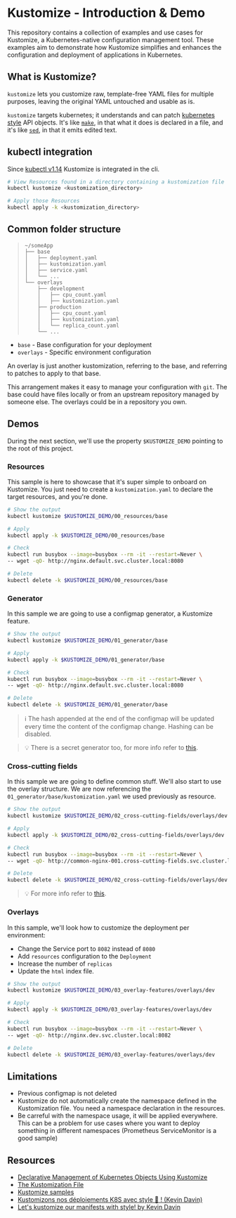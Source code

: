 # Kustomize - Introduction & Demo

This repository contains a collection of examples and use cases for Kustomize, a Kubernetes-native configuration management tool. 
These examples aim to demonstrate how Kustomize simplifies and enhances the configuration and deployment of applications in Kubernetes.

## What is Kustomize?

`kustomize` lets you customize raw, template-free YAML
files for multiple purposes, leaving the original YAML
untouched and usable as is.

`kustomize` targets kubernetes; it understands and can
patch [kubernetes style] API objects.  It's like
[`make`], in that what it does is declared in a file,
and it's like [`sed`], in that it emits edited text.

## kubectl integration

Since [kubectl v1.14][kubectl announcement] Kustomize is integrated in the cli. 

```sh
# View Resources found in a directory containing a kustomization file
kubectl kustomize <kustomization_directory>

# Apply those Resources
kubectl apply -k <kustomization_directory>
```

## Common folder structure

> ```
> ~/someApp
> ├── base
> │   ├── deployment.yaml
> │   ├── kustomization.yaml
> │   ├── service.yaml
> │   └── ...
> └── overlays
>     ├── development
>     │   ├── cpu_count.yaml
>     │   ├── kustomization.yaml
>     ├── production
>     │   ├── cpu_count.yaml
>     │   ├── kustomization.yaml
>     │   └── replica_count.yaml
>     └── ...
> ```

* `base` - Base configuration for your deployment
* `overlays` - Specific environment configuration

An overlay is just another kustomization, referring to
the base, and referring to patches to apply to that
base.

This arrangement makes it easy to manage your
configuration with `git`.  The base could have files locally or
from an upstream repository managed by someone else.
The overlays could be in a repository you own.


## Demos

During the next section, we'll use the property `$KUSTOMIZE_DEMO` pointing to the root of this project.

### Resources

This sample is here to showcase that it's super simple to onboard on Kustomize.
You just need to create a `kustomization.yaml` to declare the target resources, and you're done.

```sh
# Show the output
kubectl kustomize $KUSTOMIZE_DEMO/00_resources/base

# Apply
kubectl apply -k $KUSTOMIZE_DEMO/00_resources/base

# Check
kubectl run busybox --image=busybox --rm -it --restart=Never \
-- wget -qO- http://nginx.default.svc.cluster.local:8080

# Delete
kubectl delete -k $KUSTOMIZE_DEMO/00_resources/base
```

### Generator

In this sample we are going to use a configmap generator, a Kustomize feature.

```sh
# Show the output
kubectl kustomize $KUSTOMIZE_DEMO/01_generator/base

# Apply
kubectl apply -k $KUSTOMIZE_DEMO/01_generator/base

# Check
kubectl run busybox --image=busybox --rm -it --restart=Never \
-- wget -qO- http://nginx.default.svc.cluster.local:8080

# Delete
kubectl delete -k $KUSTOMIZE_DEMO/01_generator/base
```

> ℹ️ The hash appended at the end of the configmap will be updated every time the content of the configmap change. Hashing can be disabled.

> 💡 There is a secret generator too, for more info refer to [this](https://kubernetes.io/docs/tasks/manage-kubernetes-objects/kustomization/#generating-resources).


### Cross-cutting fields

In this sample we are going to define common stuff. 
We'll also start to use the overlay structure. We are now referencing the `01_generator/base/kustomization.yaml` we used previously as resource.

```sh
# Show the output
kubectl kustomize $KUSTOMIZE_DEMO/02_cross-cutting-fields/overlays/dev

# Apply
kubectl apply -k $KUSTOMIZE_DEMO/02_cross-cutting-fields/overlays/dev

# Check
kubectl run busybox --image=busybox --rm -it --restart=Never \
-- wget -qO- http://common-nginx-001.cross-cutting-fields.svc.cluster.local:8080

# Delete
kubectl delete -k $KUSTOMIZE_DEMO/02_cross-cutting-fields/overlays/dev
```

> 💡 For more info refer to [this](https://kubernetes.io/docs/tasks/manage-kubernetes-objects/kustomization/#setting-cross-cutting-fields).

### Overlays

In this sample, we'll look how to customize the deployment per environment:
* Change the Service port to `8082` instead of `8080`
* Add `resources` configuration to the `Deployment`
* Increase the number of `replicas`
* Update the `html` index file. 

```sh
# Show the output
kubectl kustomize $KUSTOMIZE_DEMO/03_overlay-features/overlays/dev

# Apply
kubectl apply -k $KUSTOMIZE_DEMO/03_overlay-features/overlays/dev

# Check
kubectl run busybox --image=busybox --rm -it --restart=Never \
-- wget -qO- http://nginx.dev.svc.cluster.local:8082

# Delete
kubectl delete -k $KUSTOMIZE_DEMO/03_overlay-features/overlays/dev
```

## Limitations

* Previous configmap is not deleted
* Kustomize do not automatically create the namespace defined in the Kustomization file. You need a namespace declaration in the resources.
* Be carreful with the namespace usage, it will be applied everywhere. This can be a problem for use cases where you want to deploy something in different namespaces (Prometheus ServiceMonitor is a good sample)

## Resources

* [Declarative Management of Kubernetes Objects Using Kustomize](https://kubernetes.io/docs/tasks/manage-kubernetes-objects/kustomization/)
* [The Kustomization File](https://kubectl.docs.kubernetes.io/references/kustomize/kustomization/)
* [Kustomize samples](https://github.com/kubernetes-sigs/kustomize/tree/master/examples)
* [Kustomizons nos déploiements K8S avec style 🤩 ! (Kevin Davin)](https://www.youtube.com/watch?v=WdruhhdefWY)
* [Let's kustomize our manifests with style! by Kevin Davin](https://www.youtube.com/watch?v=KvXcc7lXiXc)


[`make`]: https://www.gnu.org/software/make
[`sed`]: https://www.gnu.org/software/sed
[kubectl announcement]: https://kubernetes.io/blog/2019/03/25/kubernetes-1-14-release-announcement
[kubernetes style]: https://kubectl.docs.kubernetes.io/references/kustomize/glossary/#kubernetes-style-object
